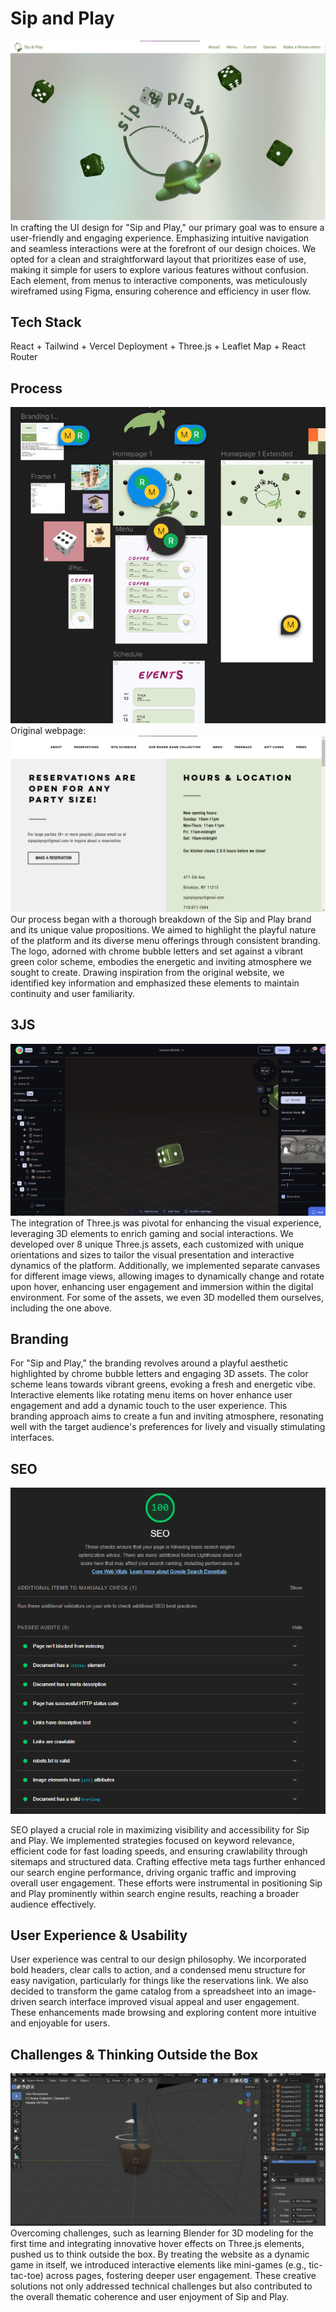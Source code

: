# Sip and Play

![alt text](image.png)
In crafting the UI design for "Sip and Play," our primary goal was to ensure a user-friendly and engaging experience. Emphasizing intuitive navigation and seamless interactions were at the forefront of our design choices. We opted for a clean and straightforward layout that prioritizes ease of use, making it simple for users to explore various features without confusion. Each element, from menus to interactive components, was meticulously wireframed using Figma, ensuring coherence and efficiency in user flow.

## Tech Stack

React + Tailwind + Vercel Deployment + Three.js + Leaflet Map + React Router

## Process

![alt text](image-4.png)
Original webpage:
![alt text](image-5.png)
Our process began with a thorough breakdown of the Sip and Play brand and its unique value propositions. We aimed to highlight the playful nature of the platform and its diverse menu offerings through consistent branding. The logo, adorned with chrome bubble letters and set against a vibrant green color scheme, embodies the energetic and inviting atmosphere we sought to create. Drawing inspiration from the original website, we identified key information and emphasized these elements to maintain continuity and user familiarity.

## 3JS

![alt text](image-2.png)
The integration of Three.js was pivotal for enhancing the visual experience, leveraging 3D elements to enrich gaming and social interactions. We developed over 8 unique Three.js assets, each customized with unique orientations and sizes to tailor the visual presentation and interactive dynamics of the platform. Additionally, we implemented separate canvases for different image views, allowing images to dynamically change and rotate upon hover, enhancing user engagement and immersion within the digital environment. For some of the assets, we even 3D modelled them ourselves, including the one above.

## Branding

For "Sip and Play," the branding revolves around a playful aesthetic highlighted by chrome bubble letters and engaging 3D assets. The color scheme leans towards vibrant greens, evoking a fresh and energetic vibe. Interactive elements like rotating menu items on hover enhance user engagement and add a dynamic touch to the user experience. This branding approach aims to create a fun and inviting atmosphere, resonating well with the target audience's preferences for lively and visually stimulating interfaces.

## SEO

![alt text](image-1.png)

SEO played a crucial role in maximizing visibility and accessibility for Sip and Play. We implemented strategies focused on keyword relevance, efficient code for fast loading speeds, and ensuring crawlability through sitemaps and structured data. Crafting effective meta tags further enhanced our search engine performance, driving organic traffic and improving overall user engagement. These efforts were instrumental in positioning Sip and Play prominently within search engine results, reaching a broader audience effectively.

## User Experience & Usability

User experience was central to our design philosophy. We incorporated bold headers, clear calls to action, and a condensed menu structure for easy navigation, particularly for things like the reservations link. We also decided to transform the game catalog from a spreadsheet into an image-driven search interface improved visual appeal and user engagement. These enhancements made browsing and exploring content more intuitive and enjoyable for users.

## Challenges & Thinking Outside the Box

![alt text](image-3.png)
Overcoming challenges, such as learning Blender for 3D modeling for the first time and integrating innovative hover effects on Three.js elements, pushed us to think outside the box. By treating the website as a dynamic game in itself, we introduced interactive elements like mini-games (e.g., tic-tac-toe) across pages, fostering deeper user engagement. These creative solutions not only addressed technical challenges but also contributed to the overall thematic coherence and user enjoyment of Sip and Play.

